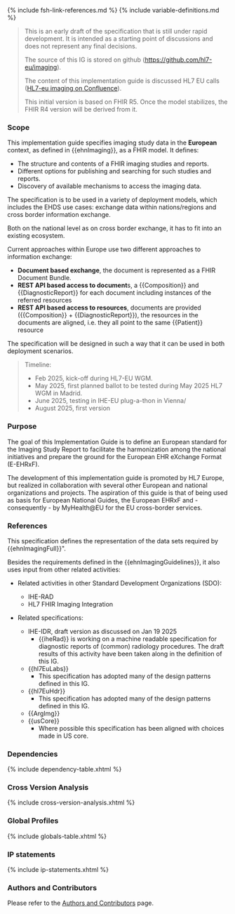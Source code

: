 {% include fsh-link-references.md %}
{% include variable-definitions.md %}

<div xmlns="http://www.w3.org/1999/xhtml"
  xmlns:xsi="http://www.w3.org/2001/XMLSchema-instance">
 <blockquote class="stu-note">  
   <p>This is an early draft of the specification that is still under rapid development. It is intended as a starting point of discussions and does not represent any final decisions.
   </p>
   <p>The source of this IG is stored on github (<a href="https://github.com/hl7-eu/imaging">https://github.com/hl7-eu/imaging</a>).
   </p>
   <p> The content of this implementation guide is discussed HL7 EU calls (<a href="https://confluence.hl7.org/spaces/HEU/pages/321160129/Imaging+meetings">HL7-eu imaging on Confluence</a>).
   </p>
   <p> This initial version is based on FHIR R5. Once the model stabilizes, the FHIR R4 version will be derived from it.  
   </p>
 </blockquote>
</div>

### Scope

This implementation guide specifies imaging study data in the **European** context, as defined in {{ehnImaging}}, as a FHIR model. It defines:
* The structure and contents of a FHIR imaging studies and reports.
* Different options for publishing and searching for such studies and reports.
* Discovery of available mechanisms to access the imaging data.

The specification is to be used in a variety of deployment models, which includes the EHDS use cases: exchange data within nations/regions and cross border information exchange.

Both on the national level as on cross border exchange, it has to fit into an existing ecosystem.

Current approaches within Europe use two different approaches to information exchange:
* **Document based exchange**, the document is represented as a FHIR Document Bundle.
* **REST API based access to document**s, a {{Composition}} and {{DiagnosticReport}} for each document including instances of the referred resources
* **REST API based access to resources**, documents are provided ({{Composition}} + {{DiagnosticReport}}), the resources in the documents are aligned, i.e. they all point to the same {{Patient}} resource

The specification will be designed in such a way that it can be used in both deployment scenarios.

<div xmlns="http://www.w3.org/1999/xhtml"
  xmlns:xsi="http://www.w3.org/2001/XMLSchema-instance">
 <blockquote class="stu-note">  
   <p>Timeline:</p>
   <ul>
   <li>Feb 2025, kick-off during HL7-EU WGM.</li>
   <li>May 2025, first planned ballot to be tested during May 2025 HL7 WGM in Madrid.</li>
   <li>June 2025, testing in IHE-EU plug-a-thon in Vienna/</li>
   <li>August 2025, first version</li>
   </ul>
 </blockquote>
</div>

### Purpose

The goal of this Implementation Guide is to define an European standard for the Imaging Study Report to facilitate the harmonization among the national initiatives and prepare the ground for the European EHR eXchange Format (E-EHRxF).

The development of this implementation guide is promoted by HL7 Europe, but realized in collaboration with several other European and national organizations and projects. The aspiration of this guide is that of being used as basis for European National Guides, the European EHRxF and - consequently - by MyHealth@EU for the EU cross-border services.

### References

This specification defines the representation of the data sets required by {{ehnImagingFull}}".

Besides the requirements defined in the {{ehnImagingGuidelines}}, it also uses input  from other related activities:

* Related activities in other Standard Development Organizations (SDO):

  * IHE-RAD
  * HL7 FHIR Imaging Integration
* Related specifications:
  * IHE-IDR, draft version as discussed on Jan 19 2025
    * {{iheRad}} is working on a machine readable specification for diagnostic reports of (common) radiology procedures. The draft results of this activity have been taken along in the definition of this IG.
  * {{hl7EuLabs}}
    * This specification has adopted many of the design patterns defined in this IG.
  * {{hl7EuHdr}}
    * This specification has adopted many of the design patterns defined in this IG.
  * {{ArgImg}}
  * {{usCore}}
    * Where possible this specification has been aligned with choices made in US core.

### Dependencies

{% include dependency-table.xhtml %}

### Cross Version Analysis

{% include cross-version-analysis.xhtml %}

### Global Profiles

{% include globals-table.xhtml %}

### IP statements

{% include ip-statements.xhtml %}

### Authors and Contributors

Please refer to the [Authors and Contributors](contributors.html) page.
